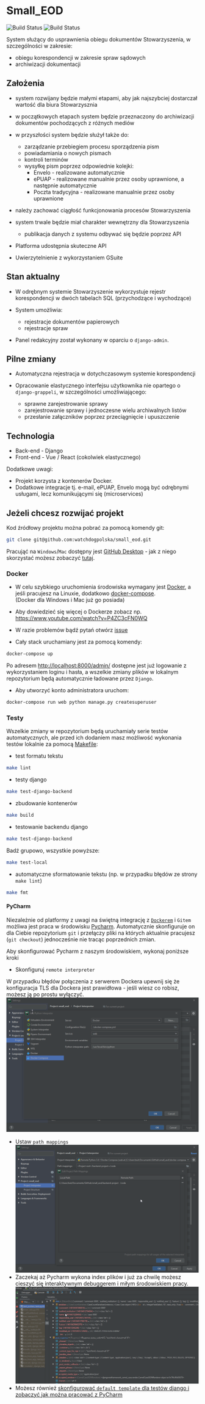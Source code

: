 # Small_EOD
![Build Status](https://github.com/watchdogpolska/small_eod/workflows/Django%20application/badge.svg?branch=dev) ![Build Status](https://github.com/watchdogpolska/small_eod/workflows/YAML%20files/badge.svg?branch=dev)

System służący do usprawnienia obiegu dokumentów Stowarzyszenia, w szczególności w zakresie:

* obiegu korespondencji w zakresie spraw sądowych
* archiwizacji dokumentacji

## Założenia

* system rozwijany będzie małymi etapami, aby jak najszybciej dostarczał wartość dla biura Stowarzysznia
* w początkowych etapach system będzie przeznaczony do archiwizacji dokumentów pochodzących z różnych mediów
* w przyszłości system będzie służył także do:

    * zarządzanie przebiegiem procesu sporządzenia pism
    * powiadamiania o nowych pismach
    * kontroli terminów
    * wysyłkę pism poprzez odpowiednie kolejki:
        * Envelo - realizowane automatycznie
        * ePUAP - realizowane manualnie przez osoby uprawnione, a następnie automatycznie
        * Poczta tradycyjna - realizowane manualnie przez osoby uprawnione

* należy zachować ciągłość funkcjonowania procesów Stowarzyszenia
* system trwale będzie miał charakter wewnętrzny dla Stowarzyszenia
    * publikacja danych z systemu odbywać się będzie poprzez API
* Platforma udostępnia skuteczne API
* Uwierzytelnienie z wykorzystaniem GSuite

## Stan aktualny

* W odrębnym systemie Stowarzyszenie wykorzystuje rejestr korespondencji w dwóch tabelach SQL (przychodzące i wychodzące)

* System umożliwia:

    * rejestracje dokumentów papierowych
    * rejestracje spraw
    
* Panel redakcyjny został wykonany w oparciu o ```django-admin```.

## Pilne zmiany

* Automatyczna rejestracja w dotychczasowym systemie korespondencji
* Opracowanie elastycznego interfejsu użytkownika nie opartego o ```django-grappeli```, w szczególności umożliwiającego:

    * sprawne zarejestrowanie sprawy
    * zarejestrowanie sprawy i jednoczesne wielu archiwalnych listów
    * przesłanie załączników poprzez przeciągnięcie i upuszczenie

 
## Technologia

* Back-end - Django
* Front-end - Vue / React (cokolwiek elastycznego)

Dodatkowe uwagi:

* Projekt korzysta z kontenerów Docker.
* Dodatkowe integracje tj. e-mail, ePUAP, Envelo mogą być odrębnymi usługami, lecz komunikującymi się (microservices)

## Jeżeli chcesz rozwijać projekt

Kod źródłowy projektu można pobrać za pomocą komendy git:
```bash
git clone git@github.com:watchdogpolska/small_eod.git
```
Pracująć na `Windows`/`Mac` dostępny jest [GitHub Desktop](https://desktop.github.com/) - jak z niego skorzystać możesz zobaczyć [tutaj]((/docs/images/githubdesktop.gif)).

### Docker
* W celu szybkiego uruchomienia środowiska wymagany jest [Docker](https://docs.docker.com/install/), a jeśli pracujesz na Linuxie, dodatkowo [docker-compose](https://docs.docker.com/compose/install/). <br>(Docker dla Windows i Mac już go posiada)
* Aby dowiedzieć się więcej o Dockerze zobacz np. https://www.youtube.com/watch?v=P4ZC3cFN0WQ
* W razie problemów bądź pytań otwórz [issue](https://github.com/watchdogpolska/small_eod/issues)

* Cały stack uruchamiany jest za pomocą komendy:
```bash
docker-compose up
```
Po adresem [http://localhost:8000/admin/](http://localhost:8000/admin/) dostępne jest już logowanie z wykorzystaniem loginu i hasła, a wszelkie zmiany plików w lokalnym repozytorium będą automatycznie ładowane przez `Django`.

* Aby utworzyć konto administratora uruchom:
```bash
docker-compose run web python manage.py createsuperuser
```

### Testy
Wszelkie zmiany w repozytorium będą uruchamiały serie testów automatycznych, ale przed ich dodaniem masz możliwość wykonania testów lokalnie za pomocą [Makefile](https://en.wikipedia.org/wiki/Makefile):
* test formatu tekstu
```bash
make lint
```
* testy django
```bash
make test-django-backend
```
* zbudowanie kontenerów
```bash
make build
```
* testowanie backendu django
```bash
make test-django-backend
```

Badź grupowo, wszystkie powyższe:
```bash
make test-local
```

* automatyczne sformatowanie tekstu (np. w przypadku błędów ze strony `make lint`)
```bash
make fmt
```

#### PyCharm
Niezależnie od platformy z uwagi na świętną integrację z [`Dockerem`](https://docs.docker.com/install/) i `Gitem` możliwa jest praca w środowisku [Pycharm](https://www.jetbrains.com/help/pycharm/installation-guide.html#). Automatycznie skonfiguruje on dla Ciebie repozytorium `git` i przełączy pliki na których aktualnie pracujesz (`git checkout`) jednocześnie nie tracąc poprzednich zmian.
 
 Aby skonfigurować Pycharm z naszym środowiskiem, wykonaj poniższe kroki
* Skonfiguruj `remote interpreter` 

W przypadku błędów połączenia z serwerem Dockera upewnij się że konfiguracja TLS dla Dockera jest prawidłowa - jeśli wiesz co robisz, możesz ją po prostu wyłączyć.
![interpreter](./docs/images/interpreter.png)

* Ustaw `path mappings`
![interpreter2](./docs/images/interpreter2.png)
* Zaczekaj aż Pycharm wykona index plików i już za chwilę możesz cieszyć się interaktywnym debuggerem i miłym środowiskiem pracy.
![interpreter2](./docs/images/debugger.png)
* Możesz również [skonfigurować `default template` dla testów django i zobaczyć jak można pracować z PyCharm](./docs/images/workflow.gif)
